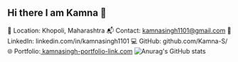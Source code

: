 ## Hi there I am Kamna 👋

📍 Location: Khopoli, Maharashtra
📬 Contact: kamnasingh1101@gmail.com
🔗 LinkedIn: linkedin.com/in/kamnasingh1101
💻 GitHub: github.com/Kamna-S/
🌐 Portfolio:[ kamnasingh-portfolio-link.com](https://kamnasingh.netlify.app)
![Anurag's GitHub stats](https://github-readme-stats.vercel.app/api?username=Kamna-S&show_icons=true&theme=transparent)
